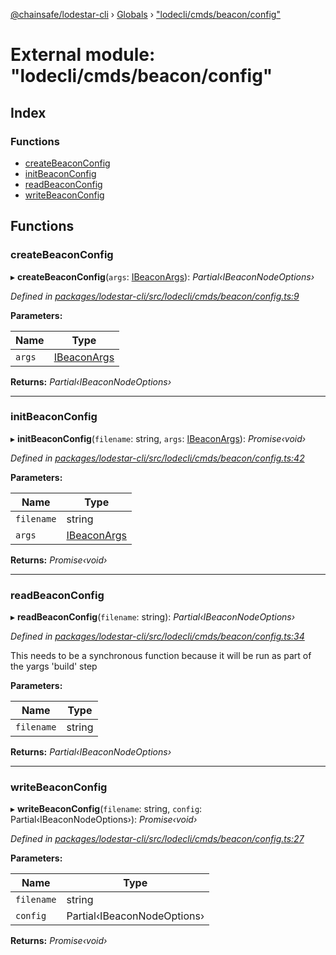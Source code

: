 [@chainsafe/lodestar-cli](../README.md) › [Globals](../globals.md) › ["lodecli/cmds/beacon/config"](_lodecli_cmds_beacon_config_.md)

# External module: "lodecli/cmds/beacon/config"

## Index

### Functions

* [createBeaconConfig](_lodecli_cmds_beacon_config_.md#createbeaconconfig)
* [initBeaconConfig](_lodecli_cmds_beacon_config_.md#initbeaconconfig)
* [readBeaconConfig](_lodecli_cmds_beacon_config_.md#readbeaconconfig)
* [writeBeaconConfig](_lodecli_cmds_beacon_config_.md#writebeaconconfig)

## Functions

###  createBeaconConfig

▸ **createBeaconConfig**(`args`: [IBeaconArgs](../interfaces/_lodecli_cmds_beacon_options_index_.ibeaconargs.md)): *Partial‹IBeaconNodeOptions›*

*Defined in [packages/lodestar-cli/src/lodecli/cmds/beacon/config.ts:9](https://github.com/ChainSafe/lodestar/blob/8ae83570a/packages/lodestar-cli/src/lodecli/cmds/beacon/config.ts#L9)*

**Parameters:**

Name | Type |
------ | ------ |
`args` | [IBeaconArgs](../interfaces/_lodecli_cmds_beacon_options_index_.ibeaconargs.md) |

**Returns:** *Partial‹IBeaconNodeOptions›*

___

###  initBeaconConfig

▸ **initBeaconConfig**(`filename`: string, `args`: [IBeaconArgs](../interfaces/_lodecli_cmds_beacon_options_index_.ibeaconargs.md)): *Promise‹void›*

*Defined in [packages/lodestar-cli/src/lodecli/cmds/beacon/config.ts:42](https://github.com/ChainSafe/lodestar/blob/8ae83570a/packages/lodestar-cli/src/lodecli/cmds/beacon/config.ts#L42)*

**Parameters:**

Name | Type |
------ | ------ |
`filename` | string |
`args` | [IBeaconArgs](../interfaces/_lodecli_cmds_beacon_options_index_.ibeaconargs.md) |

**Returns:** *Promise‹void›*

___

###  readBeaconConfig

▸ **readBeaconConfig**(`filename`: string): *Partial‹IBeaconNodeOptions›*

*Defined in [packages/lodestar-cli/src/lodecli/cmds/beacon/config.ts:34](https://github.com/ChainSafe/lodestar/blob/8ae83570a/packages/lodestar-cli/src/lodecli/cmds/beacon/config.ts#L34)*

This needs to be a synchronous function because it will be run as part of the yargs 'build' step

**Parameters:**

Name | Type |
------ | ------ |
`filename` | string |

**Returns:** *Partial‹IBeaconNodeOptions›*

___

###  writeBeaconConfig

▸ **writeBeaconConfig**(`filename`: string, `config`: Partial‹IBeaconNodeOptions›): *Promise‹void›*

*Defined in [packages/lodestar-cli/src/lodecli/cmds/beacon/config.ts:27](https://github.com/ChainSafe/lodestar/blob/8ae83570a/packages/lodestar-cli/src/lodecli/cmds/beacon/config.ts#L27)*

**Parameters:**

Name | Type |
------ | ------ |
`filename` | string |
`config` | Partial‹IBeaconNodeOptions› |

**Returns:** *Promise‹void›*
